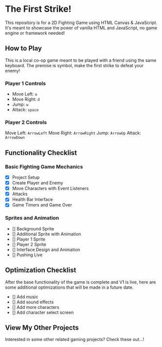 # The First Strike! 
This repository is for a 2D Fighting Game using HTML Canvas &amp; JavaScript. It's meant to showcase the power of vanilla HTML and JavaScript, no game engine or framework needed!

## How to Play
This is a local co-op game meant to be played with a friend using the same keyboard. 
The premise is symbol, make the first strike to defeat your enemy!

### Player 1 Controls 
- Move Left: `a`
- Move Right: `d`
- Jump: `w`
- Attack: `space`

### Player 2 Controls
Move Left: `ArrowLeft`
Move Right: `ArrowRight`
Jump: `ArrowUp`
Attack: `ArrowDown`

## Functionality Checklist

### Basic Fighting Game Mechanics
- [x] Project Setup
- [x] Create Player and Enemy
- [x] Move Characters with Event Listeners
- [x] Attacks
- [x] Health Bar Interface
- [x] Game Timers and Game Over

### Sprites and Animation
- [] Background Sprite
- [] Additional Sprite with Animation
- [] Player 1 Sprite
- [] Player 2 Sprite
- [] Interface Design and Animation
- [] Pushing Live

## Optimization Checklist
After the base functionality of the game is complete and V1 is live, here are some additional optimizations that will be made in a future date.

- [] Add music
- [] Add sound effects
- [] Add more characters
- [] Add character select screen

## View My Other Projects
Interested in some other related gaming projects? Check these out...!

